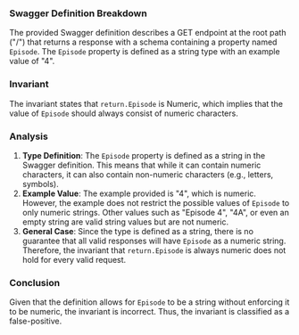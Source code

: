 ### Swagger Definition Breakdown
The provided Swagger definition describes a GET endpoint at the root path ("/") that returns a response with a schema containing a property named `Episode`. The `Episode` property is defined as a string type with an example value of "4".

### Invariant
The invariant states that `return.Episode` is Numeric, which implies that the value of `Episode` should always consist of numeric characters.

### Analysis
1. **Type Definition**: The `Episode` property is defined as a string in the Swagger definition. This means that while it can contain numeric characters, it can also contain non-numeric characters (e.g., letters, symbols).
2. **Example Value**: The example provided is "4", which is numeric. However, the example does not restrict the possible values of `Episode` to only numeric strings. Other values such as "Episode 4", "4A", or even an empty string are valid string values but are not numeric.
3. **General Case**: Since the type is defined as a string, there is no guarantee that all valid responses will have `Episode` as a numeric string. Therefore, the invariant that `return.Episode` is always numeric does not hold for every valid request.

### Conclusion
Given that the definition allows for `Episode` to be a string without enforcing it to be numeric, the invariant is incorrect. Thus, the invariant is classified as a false-positive.
